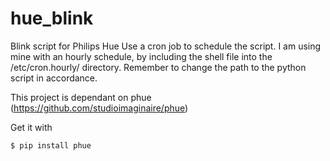 # hue_blink
Blink script for Philips Hue
Use a cron job to schedule the script. I am using mine with an hourly schedule, by including the shell file into the /etc/cron.hourly/ directory. Remember to change the path to the python script in accordance.

This project is dependant on phue (https://github.com/studioimaginaire/phue)

Get it with
```
$ pip install phue
```
